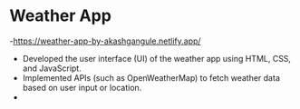 # Weather App
-https://weather-app-by-akashgangule.netlify.app/

- Developed the user interface (UI) of the weather app using HTML, CSS, and JavaScript.
- Implemented APIs (such as OpenWeatherMap) to fetch weather data based on user input or location.
- 
